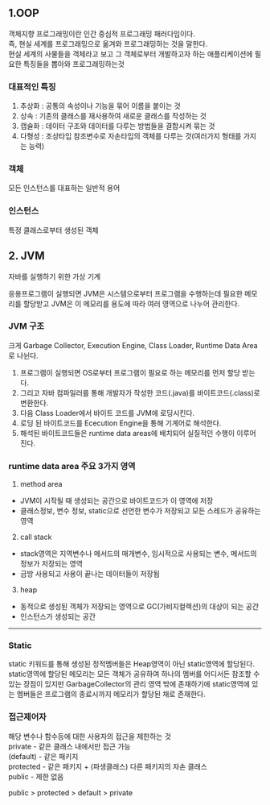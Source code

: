 ## 1.OOP
객체지향 프로그래밍이란 인간 중심적 프로그래밍 패러다임이다.  
즉, 현실 세계를 프로그래밍으로 옮겨와 프로그래밍하는 것을 말한다.  
현실 세계의 사물들을 객체라고 보고 그 객체로부터 개발하고자 하는 애플리케이션에 필요한 특징들을 뽑아와 프로그래밍하는것

### 대표적인 특징
1. 추상화 : 공통의 속성이나 기능을 묶어 이름을 붙이는 것
2. 상속 : 기존의 클래스를 재사용하여 새로운 클래스를 작성하는 것
3. 캡슐화 : 데이터 구조와 데이터를 다루는 방법들을 결합시켜 묶는 것
4. 다형성 : 조상타입 참조변수로 자손타입의 객체를 다루는 것(여러가지 형태를 가지는 능력)

### 객체
모든 인스턴스를 대표하는 일반적 용어

### 인스턴스
특정 클래스로부터 생성된 객체

## 2. JVM
자바를 실행하기 위한 가상 기계

응용프로그램이 실행되면 JVM은 시스템으로부터 프로그램을 수행하는데 필요한 메모리를 할당받고 JVM은 이 메모리를 용도에 따라 여러 영역으로 나누어 관리한다.  

### JVM 구조
크게 Garbage Collector, Execution Engine, Class Loader, Runtime Data Area로 나뉜다.  
  
1. 프로그램이 실행되면 OS로부터 프로그램이 필요로 하는 메모리를 먼저 할당 받는다.
2. 그리고 자바 컴파일러를 통해 개발자가 작성한 코드(.java)를 바이트코드(.class)로 변환한다.
3. 다음 Class Loader에서 바이트 코드를 JVM에 로딩시킨다.
4. 로딩 된 바이트코드를 Ececution Engine을 통해 기계어로 해석한다.
5. 해석된 바이트코드들은 runtime data areas에 배치되어 실질적인 수행이 이루어진다.

### runtime data area 주요 3가지 영역 
1. method area
- JVM이 시작될 때 생성되는 공간으로 바이트코드가 이 영역에 저장
- 클래스정보, 변수 정보, static으로 선언한 변수가 저장되고 모든 스레드가 공유하는 영역

2. call stack
- stack영역은 지역변수나 메서드의 매개변수, 임시적으로 사용되는 변수, 메서드의 정보가 저장되는 영역
- 금방 사용되고 사용이 끝나는 데이터들이 저장됨

3. heap
- 동적으로 생성된 객체가 저장되는 영역으로 GC(가비지컬렉션)의 대상이 되는 공간
- 인스턴스가 생성되는 공간

---

### Static
static 키워드를 통해 생성된 정적멤버들은 Heap영역이 아닌 static영역에 할당된다.   
static영역에 할당된 메모리는 모든 객체가 공유하여 하나의 멤버를 어디서든 참조할 수 있는 장점이 있지만
GarbageCollector의 관리 영역 밖에 존재하기에 static영역에 있는 멤버들은 프로그램의 종료시까지 메모리가 할당된 채로 존재한다.

### 접근제어자
해당 변수나 함수등에 대한 사용자의 접근을 제한하는 것  
private - 같은 클래스 내에서만 접근 가능  
(default) - 같은 패키지  
protected - 같은 패키지 + (파생클래스) 다른 패키지의 자손 클래스  
public - 제한 없음

public > protected > default > private

